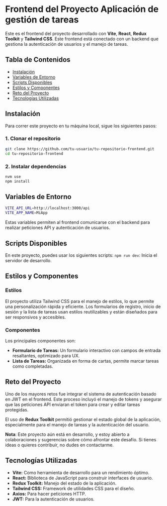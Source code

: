 # Frontend del Proyecto Aplicación de gestión de tareas

Este es el frontend del proyecto desarrollado con **Vite**, **React**, **Redux Toolkit** y **Tailwind CSS**. Este frontend está conectado con un backend que gestiona la autenticación de usuarios y el manejo de tareas.

## Tabla de Contenidos
- [Instalación](#instalación)
- [Variables de Entorno](#variables-de-entorno)
- [Scripts Disponibles](#scripts-disponibles)
- [Estilos y Componentes](#estilos-y-componentes)
- [Reto del Proyecto](#reto-del-proyecto)
- [Tecnologías Utilizadas](#tecnologías-utilizadas)

## Instalación

Para correr este proyecto en tu máquina local, sigue los siguientes pasos:

### 1. Clonar el repositorio
```bash
git clone https://github.com/tu-usuario/tu-repositorio-frontend.git
cd tu-repositorio-frontend
```

### 2. Instalar dependencias
```bash
nvm use
npm install
```
## Variables de Entorno
```bash
VITE_API_URL=http://localhost:3000/api
VITE_APP_NAME=MiApp
```
Estas variables permiten al frontend comunicarse con el backend para realizar peticiones API y autenticación de usuarios.

## Scripts Disponibles
En este proyecto, puedes usar los siguientes scripts:
```npm run dev```: Inicia el servidor de desarrollo.

## Estilos y Componentes

### Estilos
El proyecto utiliza Tailwind CSS para el manejo de estilos, lo que permite una personalización rápida y eficiente. Los formularios de registro, inicio de sesión y la lista de tareas usan estilos reutilizables y están diseñados para ser responsivos y accesibles.

### Componentes
Los principales componentes son:
* **Formulario de Tareas:** Un formulario interactivo con campos de entrada resaltantes, optimizado para UX.
* **Lista de Tareas:** Organizada en forma de cartas, permite marcar tareas como completadas.

## Reto del Proyecto

Uno de los mayores retos fue integrar el sistema de autenticación basado en JWT en el frontend. Este proceso incluyó el manejo de tokens y asegurar que las peticiones API enviaran el token para crear y editar tareas protegidas.

El uso de **Redux Toolkit** permitió gestionar el estado global de la aplicación, especialmente para el manejo de tareas y la autenticación del usuario.

**Nota**: Este proyecto aún está en desarrollo, y estoy abierto a colaboraciones y sugerencias sobre cómo afrontar este desafío. Si tienes ideas o quieres contribuir, no dudes en contactarme.

## Tecnologías Utilizadas
* **Vite:** Como herramienta de desarrollo para un rendimiento óptimo.
* **React:** Biblioteca de JavaScript para construir interfaces de usuario.
* **Redux Toolkit:** Manejo del estado de la aplicación.
* **Tailwind CSS:** Framework de utilidades CSS para el diseño.
* **Axios:** Para hacer peticiones HTTP.
* **JWT:** Para la autenticación de usuarios.




















